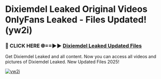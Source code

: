 # Dixiemdel Leaked Original Videos 0nlyFans Leaked - Files Updated! (yw2i)

<h3>🔴 CLICK HERE 🌐==►► <a href="https://tinyurl.com/2m67pmp6" rel="nofollow">Dixiemdel Leaked Updated Files</a></h3>

Get Dixiemdel Leaked and all content. Now you can access all videos and pictures of Dixiemdel Leaked. New Updated Files 2025!

[![yw2i](https://i.imgur.com/H4QAA4z.gif)](https://tinyurl.com/2m67pmp6)